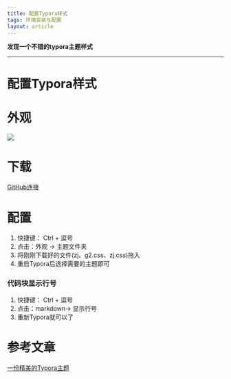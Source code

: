 ```yaml
---
title: 配置Typora样式
tags: 环境安装与配置
layout: article
---
```






**发现一个不错的typora主题样式**

<!--more-->

---





# 配置Typora样式

# 外观

![](https://pic.imgdb.cn/item/61f69ec32ab3f51d91d26233.jpg)

# 下载

[GitHub连接](https://github.com/Theigrams/My-Typora-Themes)

# 配置

1. 快捷键： Ctrl + 逗号
2. 点击：外观 -> 主题文件夹
3. 将刚刚下载好的文件(zj、g2.css、zj.css)拖入
4. 重启Typora后选择需要的主题即可

### 代码块显示行号

1. 快捷键： Ctrl + 逗号
2. 点击：markdown-> 显示行号
3. 重新Typora就可以了

# 参考文章

[一份精美的Typora主题](https://zhuanlan.zhihu.com/p/133863913)

